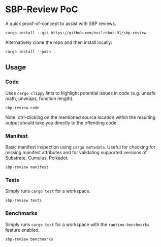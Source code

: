 # SBP-Review PoC
A quick proof-of-concept to assist with SBP reviews.

```shell
cargo install --git https://github.com/evilrobot-01/sbp-review
```
Alternatively clone the repo and then install locally:
```shell
cargo install --path .
```
 
## Usage
### Code
Uses `cargo clippy` lints to highlight potential issues in code (e.g. unsafe math, unwraps, function length).
```shell
sbp-review code
```
Note: ctrl-clicking on the mentioned source location within the resulting output should take you directly to the offending code.
### Manifest
Basic manifest inspection using `cargo metadata`. Useful for checking for missing manifest attributes and for validating supported versions of Substrate, Cumulus, Polkadot.
```shell
sbp-review manifest
```
### Tests
Simply runs `cargo test` for a workspace.
```shell
sbp-review tests
```

### Benchmarks
Simply runs `cargo test` for a workspace with the `runtime-benchmarks` feature enabled.
```shell
sbp-review benchmarks
```